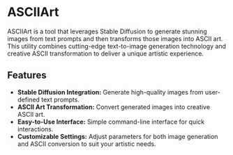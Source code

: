 # ASCIIArt

ASCIIArt is a tool that leverages Stable Diffusion to generate stunning images from text prompts and then transforms those images into ASCII art. This utility combines cutting-edge text-to-image generation technology and creative ASCII transformation to deliver a unique artistic experience.

## Features

- **Stable Diffusion Integration:** Generate high-quality images from user-defined text prompts.
- **ASCII Art Transformation:** Convert generated images into creative ASCII art.
- **Easy-to-Use Interface:** Simple command-line interface for quick interactions.
- **Customizable Settings:** Adjust parameters for both image generation and ASCII conversion to suit your artistic needs.
